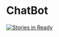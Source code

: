 # ChatBot
[![Stories in Ready](https://badge.waffle.io/mixonij/ChatBot.png?label=ready&title=Ready)](http://waffle.io/mixonij/ChatBot)
